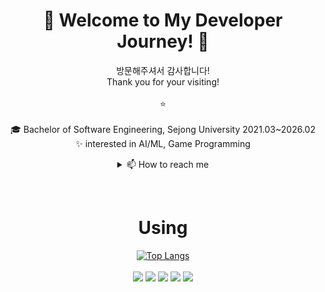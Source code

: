 <div align="center">

# 🌱 Welcome to My Developer Journey! 🌱
방문해주셔서 감사합니다!       <br/>
Thank you for your visiting! <br/>
<br>
:star:
<br><br>
🎓 Bachelor of Software Engineering, Sejong University 2021.03~2026.02
<br>
✨ interested in AI/ML, Game Programming

<details>
<summary> 📫 How to reach me </summary>
  
    ✉️ email :⠀kkyanwoo@gmail.com
    🌱 Linkedin : [Yanwoo Kim](https://www.linkedin.com/in/yanwoo-k-395b80309/)
</details>

⠀

# Using
[![Top Langs](https://github-readme-stats.vercel.app/api/top-langs/?username=yanwoo8)](https://github.com/anuraghazra/github-readme-stats)
<br><br>
  <img src="https://img.shields.io/badge/c-A8B9CC?style=for-the-badge&logo=c&logoColor=white">
  <img src="https://img.shields.io/badge/c++-00599C?style=for-the-badge&logo=c%2B%2B&logoColor=white">
  <img src="https://img.shields.io/badge/python-3776AB?style=for-the-badge&logo=python&logoColor=white">
  <img src="https://img.shields.io/badge/mysql-4479A1?style=for-the-badge&logo=mysql&logoColor=white"> 
  <img src="https://img.shields.io/badge/mariaDB-003545?style=for-the-badge&logo=mariaDB&logoColor=white">
  <br><br>

